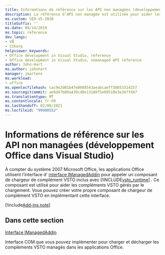 ```yaml
---
title: Informations de référence sur les API non managées (développement Office dans Visual Studio)
description: La référence d’API non managée est utilisée pour aider les compléments VSTO gérés par le chargement. Vous pouvez également créer votre propre composant de chargeur de complément VSTO en implémentant cette interface.
ms.custom: SEO-VS-2020
titleSuffix: ''
ms.date: 08/14/2019
ms.topic: reference
dev_langs:
- VB
- CSharp
helpviewer_keywords:
- Office development in Visual Studio, reference
- Office development in Visual Studio, unmanaged API reference
author: John-Hart
ms.author: johnhart
manager: jmartens
ms.workload:
- office
ms.openlocfilehash: cac9e2d01b47e0088543aeabcaeff30853314157
ms.sourcegitcommit: ae6d47b09a439cd0e13180f5e89510e3e347fd47
ms.translationtype: MT
ms.contentlocale: fr-FR
ms.lasthandoff: 02/08/2021
ms.locfileid: "99908552"
---
```

# <a name="unmanaged-api-reference-office-development-in-visual-studio"></a>Informations de référence sur les API non managées (développement Office dans Visual Studio)

À compter du système 2007 Microsoft Office, les applications Office utilisent l’interface d' [interface IManagedAddin](../vsto/imanagedaddin-interface.md) pour appeler un composant de chargeur de complément VSTO inclus avec [!INCLUDE[vsto_runtime](../vsto/includes/vsto-runtime-md.md)] . Ce composant est utilisé pour aider les compléments VSTO gérés par le chargement. Vous pouvez créer votre propre composant de chargeur de complément VSTO en implémentant cette interface.

[!include[Add-ins note](includes/addinsnote.md)]

## <a name="in-this-section"></a>Dans cette section

[Interface IManagedAddin](../vsto/imanagedaddin-interface.md)

Interface COM que vous pouvez implémenter pour charger et décharger les compléments VSTO managés dans les applications Office.

